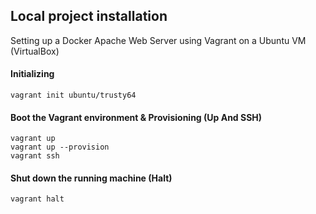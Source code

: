 ## Local project installation
Setting up a Docker Apache Web Server using Vagrant on a Ubuntu VM (VirtualBox)

#### Initializing
```
vagrant init ubuntu/trusty64
```

#### Boot the Vagrant environment & Provisioning (Up And SSH)
```
vagrant up
vagrant up --provision
vagrant ssh
```

#### Shut down the running machine (Halt)
```
vagrant halt
```
